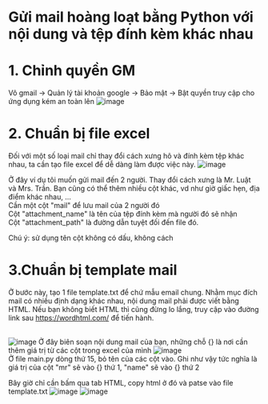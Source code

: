 # Gửi mail hoàng loạt bằng Python với nội dung và tệp đính kèm khác nhau

# 1. Chỉnh quyền GM
Vô gmail -> Quản lý tài khoản google -> Bảo mật -> Bật quyền truy cập cho ứng dụng kém an toàn lên 
![image](https://user-images.githubusercontent.com/76168991/138074844-47403b92-2adc-4f45-b985-57858eb3cfa1.png)

# 2. Chuẩn bị file excel
Đối với một số loại mail chỉ thay đổi cách xưng hô và đính kèm tệp khác nhau, ta cần tạo file excel để dễ dàng làm được việc này. 
![image](https://user-images.githubusercontent.com/76168991/138076245-a42fbcc5-a43a-4eb5-aac6-eb2bded6bac1.png)

Ở đây ví dụ tôi muốn gửi mail đến 2 người. Thay đổi cách xưng là Mr. Luật và Mrs. Trần. Bạn cũng có thể thêm nhiều cột khác, vd như giờ giấc hẹn, địa điểm khác nhau, ...<br>
Cần một cột "mail" để lưu mail của 2 người đó <br>
Cột "attachment_name" là tên của tệp đính kèm mà người đó sẽ nhận <br>
Cột "attachment_path" là đường dẫn tuyệt đối đến file đó. <br>

 Chú ý: sử dụng tên cột không có dấu, không cách 

# 3.Chuẩn bị template mail
Ở bước này, tạo 1 file template.txt để chứ mẫu email chung. Nhằm mục đích mail có nhiều định dạng khác nhau, nội dung mail phải được viết bằng HTML. Nếu bạn không biết HTML thì cũng đừng lo lắng, truy cập vào đường link sau https://wordhtml.com/ để tiến hành. <br> <br> 

![image](https://user-images.githubusercontent.com/76168991/138078071-2e9321cd-b992-4a64-9aa3-c3ebb06dab4c.png)
Ở đây biên soạn nội dung mail của bạn, những chỗ {} là nơi cần thêm giá trị từ các cột trong excel của mình 
![image](https://user-images.githubusercontent.com/76168991/138078497-d6ec4200-64ff-4f37-a359-7b3e29fe51cf.png) <br>
Ở file main.py dòng thứ 15, bỏ tên của các cột vào. Ghi như vậy tức nghĩa là giá trị của cột "mr" sẽ vào {} thứ 1, "name" sẽ vào {} thứ 2 <br>

Bây giờ chỉ cần bấm qua tab HTML, copy html ở đó và patse vào file template.txt
![image](https://user-images.githubusercontent.com/76168991/138078723-4ef182d2-dd19-4c9c-82f1-b6beb5f87c39.png)
![image](https://user-images.githubusercontent.com/76168991/138078752-c4628342-5ad6-4bd7-b2a4-e103a60eba62.png)


